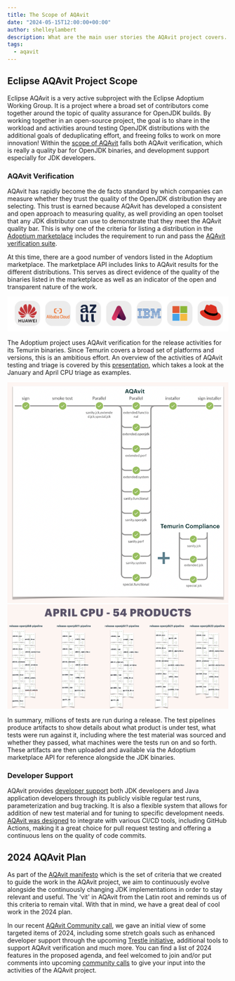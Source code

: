 ```yaml
---
title: The Scope of AQAvit
date: "2024-05-15T12:00:00+00:00"
author: shelleylambert
description: What are the main user stories the AQAvit project covers.
tags:
  - aqavit
---
```


## Eclipse AQAvit Project Scope

Eclipse AQAvit is a very active subproject with the Eclipse Adoptium Working Group. It is a project where a broad set of contributors come together around the topic of quality assurance for OpenJDK builds. By working together in an open-source project, the goal is to share in the workload and activities around testing OpenJDK distributions with the additional goals of deduplicating effort, and freeing folks to work on more innovation!
Within the [scope of AQAvit](https://github.com/adoptium/aqa-tests/blob/master/docs/pages/Scope.md) falls both AQAvit verification, which is really a quality bar for OpenJDK binaries, and development support especially for JDK developers.

### AQAvit Verification

AQAvit has rapidly become the de facto standard by which companies can measure whether they trust the quality of the OpenJDK distribution they are selecting. This trust is earned because AQAvit has developed a consistent and open approach to measuring quality, as well providing an open toolset that any JDK distributor can use to demonstrate that they meet the AQAvit quality bar. This is why one of the criteria for listing a distribution in the [Adoptium marketplace](https://adoptium.net/marketplace/) includes the requirement to run and pass the [AQAvit verification suite](https://adoptium.net/docs/aqavit-verification/).

At this time, there are a good number of vendors listed in the Adoptium marketplace.  The marketplace API includes links to AQAvit results for the different distributions.  This serves as direct evidence of the quality of the binaries listed in the marketplace as well as an indicator of the open and transparent nature of the work.

![Adoptium Marketplace Vendors](marketplaceVendors.png)

The Adoptium project uses AQAvit verification for the release activities for its Temurin binaries.  Since Temurin covers a broad set of platforms and versions, this is an ambitious effort.  An overview of the activities of AQAvit testing and triage is covered by this [presentation](https://youtu.be/TWD_b8cwIVg), which takes a look at the January and April CPU triage as examples.

![April AQAvit Triage](1PlatformSH.png)
![April AQAvit Triage](54PlatformsSH.png)

In summary, millions of tests are run during a release.  The test pipelines produce artifacts to show details about what product is under test, what tests were run against it, including where the test material was sourced and whether they passed, what machines were the tests run on and so forth.  These artifacts are then uploaded and available via the Adoptium marketplace API for reference alongside the JDK binaries.

### Developer Support

AQAvit provides [developer support](https://github.com/adoptium/aqa-tests/blob/master/docs/pages/Scope.md#2-developer-support) both JDK developers and Java application developers through its  publicly visible regular test runs, parameterization and bug tracking.  It is also a flexible system that allows for addition of new test material and for tuning to specific development needs.  [AQAvit was designed](https://github.com/adoptium/aqa-tests/blob/master/docs/pages/LayeredDesign.md) to integrate with various CI/CD tools, including GitHub Actions, making it a great choice for pull request testing and offering a continuous lens on the quality of code commits.

## 2024 AQAvit Plan

As part of the [AQAvit manifesto](https://github.com/adoptium/aqa-tests/blob/master/docs/pages/Manifesto.md) which is the set of criteria that we created to guide the work in the AQAvit project, we aim to continuously evolve alongside the continuously changing JDK implementations in order to stay relevant and useful.  The 'vit' in AQAvit from the Latin root and reminds us of this criteria to remain vital.  With that in mind, we have a great deal of cool work in the 2024 plan.

In our recent [AQAvit Community call](https://github.com/adoptium/aqa-tests/issues/5090), we gave an initial view of some targeted items of 2024, including some stretch goals such as enhanced developer support through the upcoming [Trestle initiative](https://github.com/adoptium/ci-jenkins-pipelines/wiki/Trestle-Initiative), additional tools to support AQAvit verification and much more.  You can find a list of 2024 features in the proposed agenda, and feel welcomed to join and/or put comments into upcoming [community calls](https://github.com/adoptium/aqa-tests/issues?q=is%3Aopen+is%3Aissue+label%3A%22AQAvit+Meeting%22) to give your input into the activities of the AQAvit project.
